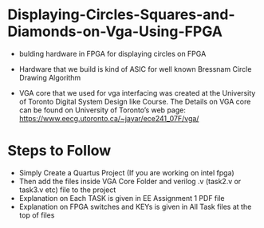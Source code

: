 # Displaying-Circles-Squares-and-Diamonds-on-Vga-Using-FPGA
* bulding hardware in FPGA for displaying circles on FPGA 
* Hardware that we build is kind of ASIC for well known Bressnam Circle Drawing Algorithm

* VGA core that we used for vga interfacing was created at the University of Toronto Digital System Design like Course. The
Details on VGA core can be found on University of Toronto’s web page:  https://www.eecg.utoronto.ca/~jayar/ece241_07F/vga/ 

# Steps to Follow
* Simply Create a Quartus Project (If you are working on intel fpga)
* Then add the files inside VGA Core Folder and verilog .v (task2.v or task3.v etc) file to the project
* Explanation on Each TASK is given in EE Assignment 1 PDF file
* Explanation on FPGA switches and KEYs is given in All Task files at the top of files
